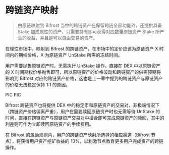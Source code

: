 # 跨链资产映射

> 由原链映射到 Bifrost 当中的跨链资产在保留跨链全部功能外，还提供具备 Stake 加成属性的资产，只需要持有即可获得对应数量原链资产 Stake 所产生的收益，并且是可以自由交易的资产。

在理性市场中，映射到 Bifrost 的跨链资产，在市场中的定价应该为原链资产 X 时间内的期权价格，X 为原链资产 UnStake 所需的冻结时间。

用户需要抛售原链资产时，无需执行 UnStake 操作，直接在 DEX 中以原链资产的 X 时间期权价格抛售即可，所以原链资产的价格波动和跨链资产的供需预期将影响到 Bifrost 对应的跨链资产价格，这也是上一章中提到的跨链资产与原链资产的价格无法稳定保持 1:1 的原因。

PIC
PIC

Bifrost 跨链资产也将提供 DEX 中的稳定币和原链资产的交易对，非极端情况下（跨链资产价格偏离严重），用户在需要赎回原链资产时也无需等待 UnStake 的时间，直接在跨链资产与原链资产交易对中撮合即可完成原链资产的赎回，其中的利差则可作为立即赎回原链资产的手续费用。

在 Bifrost 的激励规则内，用户的跨链资产映射所选择的相应渠道（Bifrost 节点），将获得用户资产挖矿收益的 10%，以刺激节点教育更多用户完成资产的跨链操作。